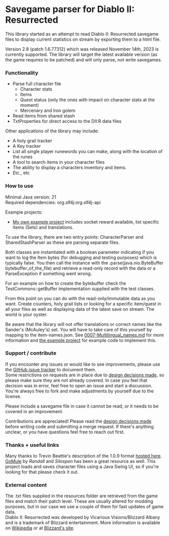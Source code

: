 # Savegame parser for Diablo II: Resurrected
This library started as an attempt to read Diablo II: Resurrected savegame files to display current statistics on stream by exporting them to a html file.

Version 2.8 (patch 1.6.77312) which was released November 14th, 2023 is currently supported. The library will target the latest available version (as the game requires to be patched) and will only parse, not write savegames.

### Functionality
* Parse full character file
  * Character stats
  * Items
  * Quest status (only the ones with impact on character stats at the moment)
  * Mercenary and Iron golem
* Read items from shared stash
* TxtProperties for direct access to the DII:R data files

Other applications of the library may include:
* A holy grail tracker
* A Key tracker
* List all single player runewords you can make, along with the location of the runes
* A tool to search items in your character files 
* The ability to display a characters inventory and items.
* Etc., etc

### How to use
Minimal Java version: 21  
Required dependencies: org.slf4j:org.slf4j-api

Example projects:
* [My own example project](https://github.com/Paladijn/d2rsavegameparser-examples) includes socket reward available, list specific items (Sets) and translations.

To use the library, there are two entry points: CharacterParser and SharedStashParser as these are parsing separate files.  

Both classes are instantiated with a boolean parameter indicating if you want to log the Item bytes (for debugging and testing purposes) which is typically false. 
You then call the instance with the .parse(java.nio.ByteBuffer bytebuffer_of_the_file) and retrieve a read-only record with the data or a ParseException if something went wrong.

For an example on how to create the bytebuffer check the TestCommons::getBuffer implementation supplied with the test classes.

From this point on you can do with the read-only/immutable data as you want. Create counters, holy grail lists or looking for a specific item/quest in all your files as well as displaying data of the latest save on stream. The world is your oyster.

Be aware that the library will not offer translations or correct names like the Sander's (McAuley's) set. You will have to take care of this yourself by mapping to the item-names.json. See [0007-Multilingual_names.md](docs/decisions/0007-Multilingual_names.md) for more information and [the example project](https://github.com/Paladijn/d2rsavegameparser-examples) for example code to implement this.

### Support / contribute
If you encounter any issues or would like to see improvements, please use the [GitHub issue tracker](https://github.com/Paladijn/d2rsavegameparser/issues) to document them.  
Some restrictions on requests are in place due to [design decisions made](docs/decisions), so please make sure they are not already covered. In case you feel that decision was in error, feel free to open an issue and start a discussion. You're always free to fork and make adjustments by yourself due to the license.

Please include a savegame file in case it cannot be read, or it needs to be covered in an improvement.

Contributions are appreciated! Please read the [design decisions made](docs/decisions) before writing code and submitting a merge request. If there's anything unclear, or you have questions feel free to reach out first.

### Thanks + useful links
Many thanks to Trevin Beattie's description of the 1.0.9 format [hosted here](http://user.xmission.com/~trevin/DiabloIIv1.09_File_Format.shtml).  
[GoMule](https://sourceforge.net/projects/gomule/) by _Randall_ and _Silospen_ has been a great resource as well. This project loads and saves character files using a Java Swing UI, so if you're looking for that please check it out.

### External content
The .txt files supplied in the resources folder are retrieved from the game files and match their patch level. These are usually altered for modding purposes, but in our case we use a couple of them for fast updates of game data.  
Diablo II: Resurrected was developed by Vicarious Visions/Blizzard Albany and is a trademark of Blizzard entertainment. More information is available on [Wikipedia](https://en.wikipedia.org/wiki/Diablo_II:_Resurrected) or at [Blizzard's site](https://diablo2.blizzard.com).
